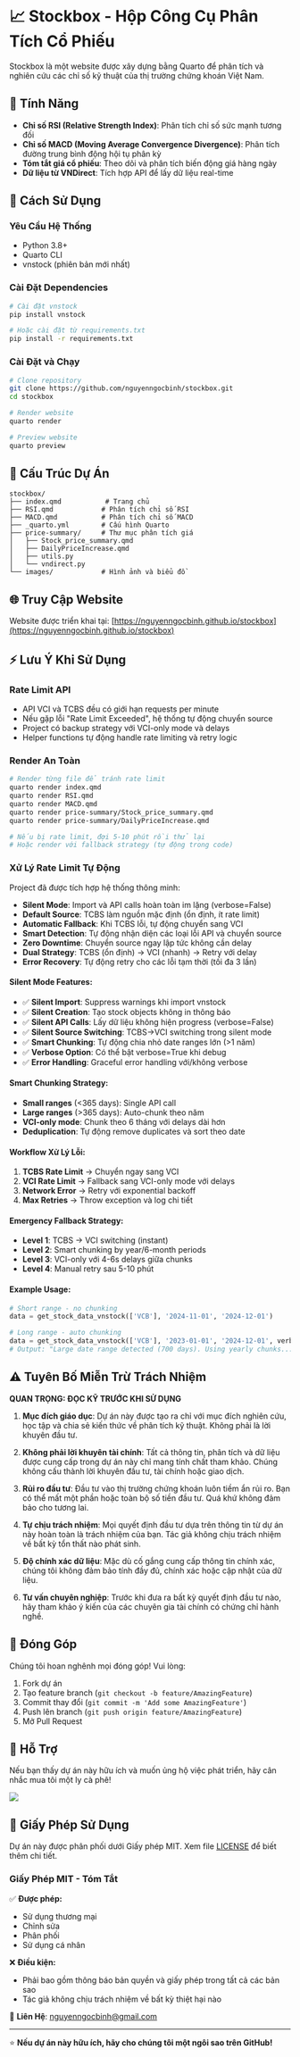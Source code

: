 # 📈 Stockbox - Hộp Công Cụ Phân Tích Cổ Phiếu

Stockbox là một website được xây dựng bằng Quarto để phân tích và nghiên cứu các chỉ số kỹ thuật của thị trường chứng khoán Việt Nam.

## 🌟 Tính Năng

- **Chỉ số RSI (Relative Strength Index)**: Phân tích chỉ số sức mạnh tương đối
- **Chỉ số MACD (Moving Average Convergence Divergence)**: Phân tích đường trung bình động hội tụ phân kỳ
- **Tóm tắt giá cổ phiếu**: Theo dõi và phân tích biến động giá hàng ngày
- **Dữ liệu từ VNDirect**: Tích hợp API để lấy dữ liệu real-time

## 🚀 Cách Sử Dụng

### Yêu Cầu Hệ Thống
- Python 3.8+
- Quarto CLI
- vnstock (phiên bản mới nhất)

### Cài Đặt Dependencies
```bash
# Cài đặt vnstock
pip install vnstock

# Hoặc cài đặt từ requirements.txt
pip install -r requirements.txt
```

### Cài Đặt và Chạy
```bash
# Clone repository
git clone https://github.com/nguyenngocbinh/stockbox.git
cd stockbox

# Render website
quarto render

# Preview website
quarto preview
```

## 📁 Cấu Trúc Dự Án

```
stockbox/
├── index.qmd           # Trang chủ
├── RSI.qmd            # Phân tích chỉ số RSI
├── MACD.qmd           # Phân tích chỉ số MACD
├── _quarto.yml        # Cấu hình Quarto
├── price-summary/     # Thư mục phân tích giá
│   ├── Stock_price_summary.qmd
│   ├── DailyPriceIncrease.qmd
│   ├── utils.py
│   └── vndirect.py
└── images/            # Hình ảnh và biểu đồ
```

## 🌐 Truy Cập Website

Website được triển khai tại: [https://nguyenngocbinh.github.io/stockbox](https://nguyenngocbinh.github.io/stockbox)

## ⚡ Lưu Ý Khi Sử Dụng

### Rate Limit API
- API VCI và TCBS đều có giới hạn requests per minute
- Nếu gặp lỗi "Rate Limit Exceeded", hệ thống tự động chuyển source
- Project có backup strategy với VCI-only mode và delays
- Helper functions tự động handle rate limiting và retry logic

### Render An Toàn
```bash
# Render từng file để tránh rate limit
quarto render index.qmd
quarto render RSI.qmd
quarto render MACD.qmd
quarto render price-summary/Stock_price_summary.qmd
quarto render price-summary/DailyPriceIncrease.qmd

# Nếu bị rate limit, đợi 5-10 phút rồi thử lại
# Hoặc render với fallback strategy (tự động trong code)
```

### Xử Lý Rate Limit Tự Động
Project đã được tích hợp hệ thống thông minh:
- **Silent Mode**: Import và API calls hoàn toàn im lặng (verbose=False)
- **Default Source**: TCBS làm nguồn mặc định (ổn định, ít rate limit)
- **Automatic Fallback**: Khi TCBS lỗi, tự động chuyển sang VCI
- **Smart Detection**: Tự động nhận diện các loại lỗi API và chuyển source
- **Zero Downtime**: Chuyển source ngay lập tức không cần delay
- **Dual Strategy**: TCBS (ổn định) → VCI (nhanh) → Retry với delay
- **Error Recovery**: Tự động retry cho các lỗi tạm thời (tối đa 3 lần)

#### Silent Mode Features:
- ✅ **Silent Import**: Suppress warnings khi import vnstock
- ✅ **Silent Creation**: Tạo stock objects không in thông báo
- ✅ **Silent API Calls**: Lấy dữ liệu không hiện progress (verbose=False)
- ✅ **Silent Source Switching**: TCBS→VCI switching trong silent mode
- ✅ **Smart Chunking**: Tự động chia nhỏ date ranges lớn (>1 năm)
- ✅ **Verbose Option**: Có thể bật verbose=True khi debug
- ✅ **Error Handling**: Graceful error handling với/không verbose

#### Smart Chunking Strategy:
- **Small ranges** (<365 days): Single API call
- **Large ranges** (>365 days): Auto-chunk theo năm
- **VCI-only mode**: Chunk theo 6 tháng với delays dài hơn
- **Deduplication**: Tự động remove duplicates và sort theo date

#### Workflow Xử Lý Lỗi:
1. **TCBS Rate Limit** → Chuyển ngay sang VCI
2. **VCI Rate Limit** → Fallback sang VCI-only mode với delays
3. **Network Error** → Retry với exponential backoff
4. **Max Retries** → Throw exception và log chi tiết

#### Emergency Fallback Strategy:
- **Level 1**: TCBS → VCI switching (instant)
- **Level 2**: Smart chunking by year/6-month periods  
- **Level 3**: VCI-only với 4-6s delays giữa chunks
- **Level 4**: Manual retry sau 5-10 phút

#### Example Usage:
```python
# Short range - no chunking
data = get_stock_data_vnstock(['VCB'], '2024-11-01', '2024-12-01')

# Long range - auto chunking
data = get_stock_data_vnstock(['VCB'], '2023-01-01', '2024-12-01', verbose=True)
# Output: "Large date range detected (700 days). Using yearly chunks..."
```

## ⚠️ Tuyên Bố Miễn Trừ Trách Nhiệm

**QUAN TRỌNG: ĐỌC KỸ TRƯỚC KHI SỬ DỤNG**

1. **Mục đích giáo dục**: Dự án này được tạo ra chỉ với mục đích nghiên cứu, học tập và chia sẻ kiến thức về phân tích kỹ thuật. Không phải là lời khuyên đầu tư.

2. **Không phải lời khuyên tài chính**: Tất cả thông tin, phân tích và dữ liệu được cung cấp trong dự án này chỉ mang tính chất tham khảo. Chúng không cấu thành lời khuyên đầu tư, tài chính hoặc giao dịch.

3. **Rủi ro đầu tư**: Đầu tư vào thị trường chứng khoán luôn tiềm ẩn rủi ro. Bạn có thể mất một phần hoặc toàn bộ số tiền đầu tư. Quá khứ không đảm bảo cho tương lai.

4. **Tự chịu trách nhiệm**: Mọi quyết định đầu tư dựa trên thông tin từ dự án này hoàn toàn là trách nhiệm của bạn. Tác giả không chịu trách nhiệm về bất kỳ tổn thất nào phát sinh.

5. **Độ chính xác dữ liệu**: Mặc dù cố gắng cung cấp thông tin chính xác, chúng tôi không đảm bảo tính đầy đủ, chính xác hoặc cập nhật của dữ liệu.

6. **Tư vấn chuyên nghiệp**: Trước khi đưa ra bất kỳ quyết định đầu tư nào, hãy tham khảo ý kiến của các chuyên gia tài chính có chứng chỉ hành nghề.

## 🤝 Đóng Góp

Chúng tôi hoan nghênh mọi đóng góp! Vui lòng:
1. Fork dự án
2. Tạo feature branch (`git checkout -b feature/AmazingFeature`)
3. Commit thay đổi (`git commit -m 'Add some AmazingFeature'`)
4. Push lên branch (`git push origin feature/AmazingFeature`)
5. Mở Pull Request

## 💖 Hỗ Trợ

Nếu bạn thấy dự án này hữu ích và muốn ủng hộ việc phát triển, hãy cân nhắc mua tôi một ly cà phê!

<a href="https://www.buymeacoffee.com/nguyenngocbinh" target="_blank"><img src="https://img.buymeacoffee.com/button-api/?text=Mua cho tôi ly cà phê&emoji=☕&slug=nguyenngocbinh&button_colour=FFDD00&font_colour=000000&font_family=Cookie&outline_colour=000000&coffee_colour=ffffff"></a>

## 📝 Giấy Phép Sử Dụng

Dự án này được phân phối dưới Giấy phép MIT. Xem file [LICENSE](LICENSE) để biết thêm chi tiết.

### Giấy Phép MIT - Tóm Tắt

✅ **Được phép:**
- Sử dụng thương mại
- Chỉnh sửa
- Phân phối
- Sử dụng cá nhân

❌ **Điều kiện:**
- Phải bao gồm thông báo bản quyền và giấy phép trong tất cả các bản sao
- Tác giả không chịu trách nhiệm về bất kỳ thiệt hại nào

📧 **Liên Hệ**: [nguyenngocbinh@gmail.com](mailto:nguyenngocbinh@gmail.com)

---

⭐ **Nếu dự án này hữu ích, hãy cho chúng tôi một ngôi sao trên GitHub!**
